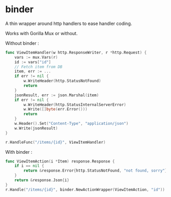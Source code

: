 binder
======

A thin wrapper around http handlers to ease handler coding.

Works with Gorilla Mux or without.

Without binder :

```go
func ViewItemHandler(w http.ResponseWriter, r *http.Request) {
	vars := mux.Vars(r)
	id := vars["id"]
    // Fetch item from DB
	item, err := ...
	if err != nil {
		w.WriteHeader(http.StatusNotFound)
		return
	}
	jsonResult, err := json.Marshal(item)
	if err != nil {
		w.WriteHeader(http.StatusInternalServerError)
		w.Write([]byte(err.Error()))
		return
	}
	w.Header().Set("Content-Type", "application/json")
	w.Write(jsonResult)
}

r.HandleFunc("/items/{id}", ViewItemHandler)
```

With binder :

```go
func ViewItemAction(i *Item) response.Response {
	if i == nil {
		return &response.Error{http.StatusNotFound, "not found, sorry"}
	}
	return &response.Json{i}
}
r.Handle("/items/{id}", binder.NewActionWrapper(ViewItemAction, "id"))
```

